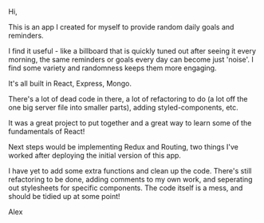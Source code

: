 Hi,

This is an app I created for myself to provide random daily goals and reminders. 

I find it useful - like a billboard that is quickly tuned out after seeing it every morning, the same reminders or goals every day can become just 'noise'. I find some variety and randomness keeps them more engaging.

It's all built in React, Express, Mongo.  

There's a lot of dead code in there, a lot of refactoring to do (a lot off the one big server file into smaller parts), adding styled-components, etc. 

It was a great project to put together and a great way to learn some of the fundamentals of React! 

Next steps would be implementing Redux and Routing, two things I've worked after deploying the initial version of this app.

I have yet to add some extra functions and clean up the code. There's still refactoring to be done, adding comments to my own work, and seperating out stylesheets for specific components. The code itself is a mess, and should be tidied up at some point! 

Alex
